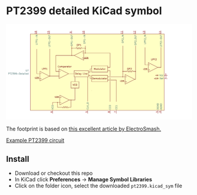 # PT2399 detailed KiCad symbol

![PT2399-Detailed symbol](./pt2399-symbol.png)

The footprint is based on
[this excellent article by ElectroSmash.][electrosmash]

[Example PT2399 circuit](./pt2399-example.pdf)

## Install

* Download or checkout this repo
* In KiCad click **Preferences** -> **Manage Symbol Libraries**
* Click on the folder icon, select the downloaded
  `pt2399.kicad_sym` file

[electrosmash]: https://www.electrosmash.com/pt2399-analysis
